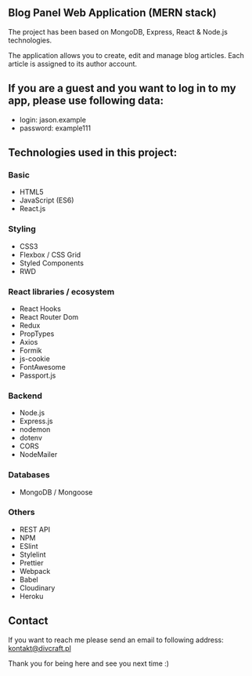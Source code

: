 ## Blog Panel Web Application (MERN stack)

The project has been based on MongoDB, Express, React & Node.js technologies.

The application allows you to create, edit and manage blog articles. Each article is assigned to its author account.

## If you are a guest and you want to log in to my app, please use following data:
- login: jason.example
- password: example111

## Technologies used in this project:

### Basic
- HTML5
- JavaScript (ES6)
- React.js

### Styling
- CSS3
- Flexbox / CSS Grid
- Styled Components
- RWD

### React libraries / ecosystem
- React Hooks
- React Router Dom
- Redux
- PropTypes
- Axios
- Formik
- js-cookie
- FontAwesome
- Passport.js

### Backend
- Node.js
- Express.js
- nodemon
- dotenv
- CORS
- NodeMailer

### Databases
- MongoDB / Mongoose

### Others
- REST API
- NPM
- ESlint
- Stylelint
- Prettier
- Webpack
- Babel
- Cloudinary
- Heroku

## Contact

If you want to reach me please send an email to following address: kontakt@divcraft.pl

Thank you for being here and see you next time :) 
